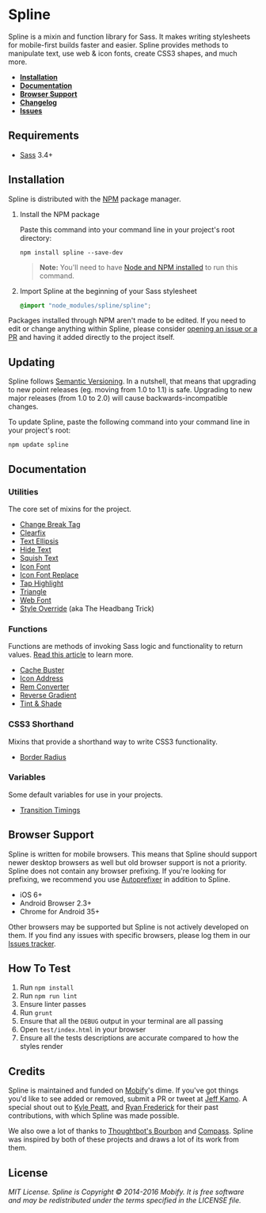 # Spline

Spline is a mixin and function library for Sass. It makes writing stylesheets for mobile-first builds faster and easier. Spline provides methods to manipulate text, use web & icon fonts, create CSS3 shapes, and much more.

- [**Installation**](#installation)
- [**Documentation**](#documentation)
- [**Browser Support**](#browser-support)
- [**Changelog**](http://github.com/mobify/spline/releases)
- [**Issues**](http://github.com/mobify/spline/issues)

## Requirements

- [Sass](http://sass-lang.com/) 3.4+

## Installation

Spline is distributed with the [NPM](https://www.npmjs.com/) package manager.

1. Install the NPM package

    Paste this command into your command line in your project's root directory:

    ```
    npm install spline --save-dev
    ```

    > **Note:** You'll need to have [Node and NPM installed](https://docs.npmjs.com/getting-started/installing-node) to run this command.

2. Import Spline at the beginning of your Sass stylesheet

    ```scss
    @import "node_modules/spline/spline";
    ```

Packages installed through NPM aren't made to be edited. If you need to edit or change anything within Spline, please consider [opening an issue or a PR](http://github.com/mobify/spline/issues) and having it added directly to the project itself.

## Updating

Spline follows [Semantic Versioning](http://www.semver.org). In a nutshell, that means that upgrading to new point releases (eg. moving from 1.0 to 1.1) is safe. Upgrading to new major releases (from 1.0 to 2.0) will cause backwards-incompatible changes.

To update Spline, paste the following command into your command line in your project's root:

```
npm update spline
```

## Documentation

### Utilities

The core set of mixins for the project.

- [Change Break Tag](dist/utilities/change-br)
- [Clearfix](dist/utilities/clearfix)
- [Text Ellipsis](dist/utilities/ellipsis)
- [Hide Text](dist/utilities/hide-text)
- [Squish Text](dist/utilities/squish-text)
- [Icon Font](dist/utilities/icon-font)
- [Icon Font Replace](dist/utilities/icon-font-replace)
- [Tap Highlight](dist/utilities/tap-highlight)
- [Triangle](dist/utilities/triangle)
- [Web Font](dist/utilities/web-font)
- [Style Override](dist/utilities/style-override) (aka The Headbang Trick)

### Functions

Functions are methods of invoking Sass logic and functionality to return values. [Read this article](http://thesassway.com/advanced/pure-sass-functions) to learn more.

- [Cache Buster](dist/functions/cache-buster)
- [Icon Address](dist/functions/icon-address)
- [Rem Converter](dist/functions/rem)
- [Reverse Gradient](dist/functions/reverse-gradient)
- [Tint & Shade](dist/function/tint-shade)

### CSS3 Shorthand

Mixins that provide a shorthand way to write CSS3 functionality.

- [Border Radius](dist/css3/border-radius)

### Variables

Some default variables for use in your projects.

- [Transition Timings](dist/variables/transition-timings)

## Browser Support

Spline is written for mobile browsers. This means that Spline should support newer desktop browsers as well but old browser support is not a priority. Spline does not contain any browser prefixing. If you're looking for prefixing, we recommend you use [Autoprefixer](https://github.com/postcss/autoprefixer) in addition to Spline.

- iOS 6+
- Android Browser 2.3+
- Chrome for Android 35+

Other browsers may be supported but Spline is not actively developed on them. If you find any issues with specific browsers, please log them in our [Issues tracker](http://github.com/mobify/spline/issues).

## How To Test

1. Run `npm install`
2. Run `npm run lint`
3. Ensure linter passes
4. Run `grunt`
5. Ensure that all the `DEBUG` output in your terminal are all passing
6. Open `test/index.html` in your browser
7. Ensure all the tests descriptions are accurate compared to how the styles render

## Credits

Spline is maintained and funded on [Mobify](http://www.mobify.com)'s dime. If you've got things you'd like to see added or removed, submit a PR or tweet at [Jeff Kamo](http://www.twitter.com/jeffkamo). A special shout out to [Kyle Peatt](http://twitter.com/kpeatt), and [Ryan Frederick](http://twitter.com/ry5n) for their past contributions, with which Spline was made possible.

We also owe a lot of thanks to [Thoughtbot's Bourbon](http://www.github.com/thoughtbot/Bourbon) and [Compass](http://compass-style.org/). Spline was inspired by both of these projects and draws a lot of its work from them.

## License

*MIT License. Spline is Copyright © 2014-2016 Mobify. It is free software and may be redistributed under the terms specified in the LICENSE file.*
